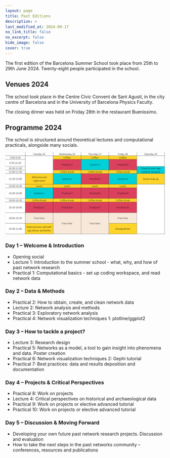 ```yaml
---
layout: page
title: Past Editions
description: >
last_modified_at: 2024-09-17
no_link_title: false 
no_excerpt: false 
hide_image: false
cover: true
---
```


The first edition of the Barcelona Summer School took place from 25th to 29th June 2024. Twenty-eight people participated in the school.  

## Venues 2024
The school took place in the Centre Cívic Convent de Sant Agustí, in the city centre of Barcelona and in the University of Barcelona Physics Faculty. 

The closing dinner was held on Friday 28th in the restaurant Buenissimo.

## Programme 2024

The school is structured around theoretical lectures and computational practicals, alongside many socials.

![Programme timetable of BPNSS 2024](/assets/img/programme_timetable.png)

### Day 1 – Welcome & Introduction 

* Opening social
* Lecture 1: Introduction to the summer school - what, why, and how of past network research
* Practical 1: Computational basics - set up coding workspace, and read network data

### Day 2 – Data & Methods

*	Practical 2: How to obtain, create, and clean network data 
*	Lecture 2: Network analysis and methods
*	Practical 3: Exploratory network analysis 
*	Practical 4: Network visualization techniques 1: plotline/ggplot2 

### Day 3 – How to tackle a project?

*	Lecture 3: Research design 
*	Practical 5: Networks as a model, a tool to gain insight into phenomena and data. Poster creation
*	Practical 6: Network visualization techniques 2: Gephi tutorial 
*	Practical 7: Best practices: data and results deposition and documentation

### Day 4 – Projects & Critical Perspectives 

*	Practical 8: Work on projects
*	Lecture 4: Critical perspectives on historical and archaeological data 
*	Practical 9: Work on projects or elective advanced tutorial
*	Practical 10: Work on projects or elective advanced tutorial 

### Day 5 – Discussion & Moving Forward

*	Developing your own future past network research projects. Discussion and evaluation
*	How to take the next steps in the past networks community – conferences, resources and publications

